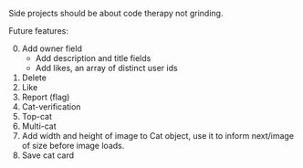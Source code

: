 Side projects should be about code therapy not grinding.

Future features:

0. Add owner field
   - Add description and title fields
   - Add likes, an array of distinct user ids
1. Delete
2. Like
3. Report (flag)
4. Cat-verification
5. Top-cat
6. Multi-cat
7. Add width and height of image to Cat object, use it to inform next/image of size before image loads.
8. Save cat card
